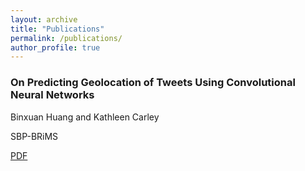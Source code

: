 ```yaml
---
layout: archive
title: "Publications"
permalink: /publications/
author_profile: true
---
```



### On Predicting Geolocation of Tweets Using Convolutional Neural Networks

Binxuan Huang and Kathleen Carley

SBP-BRiMS

[PDF](http://github.com)
